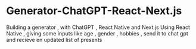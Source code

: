 # Generator-ChatGPT-React-Next.js
Building a generator , with ChatGPT , React Native and Next.js
Using React Native , giving some inputs like age , gender , hobbies , send it to chat gpt and recieve en updated list of presents
